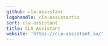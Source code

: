 ```yaml
---
github: cla-assistant
logohandle: cla-assistantio
sort: cla-assistant
title: CLA Assistant
website: 'https://cla-assistant.io/'
---
```

